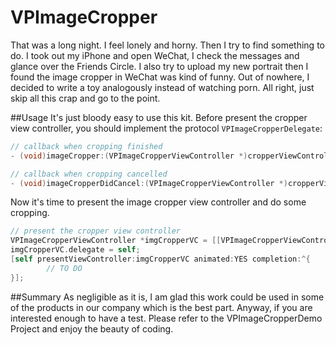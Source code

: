 VPImageCropper
==============

That was a long night. I feel lonely and horny. Then I try to find something to do. I took out my iPhone and open WeChat, I check the messages and glance over the Friends Circle. I also try to upload my new portrait then I found the image cropper in WeChat was kind of funny. Out of nowhere, I decided to write a toy analogously instead of watching porn. All right, just skip all this crap and go to the point.

##Usage
It's just bloody easy to use this kit. Before present the cropper view controller, you should implement the protocol ``VPImageCropperDelegate``:

```ObjectiveC
// callback when cropping finished
- (void)imageCropper:(VPImageCropperViewController *)cropperViewController didFinished:(UIImage *)editedImage;

// callback when cropping cancelled
- (void)imageCropperDidCancel:(VPImageCropperViewController *)cropperViewController;
```

Now it's time to present the image cropper view controller and do some cropping.
```ObjectiveC
// present the cropper view controller
VPImageCropperViewController *imgCropperVC = [[VPImageCropperViewController alloc] initWithImage:portraitImg cropFrame:CGRectMake(0, 100.0f, self.view.frame.size.width, self.view.frame.size.width) limitScaleRatio:3.0];
imgCropperVC.delegate = self;
[self presentViewController:imgCropperVC animated:YES completion:^{
        // TO DO
}];
```

##Summary
As negligible as it is, I am glad this work could be used in some of the products in our company which is the best part. Anyway, if you are interested enough to have a test. Please refer to the VPImageCropperDemo Project and enjoy the beauty of coding.

